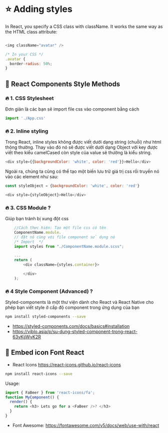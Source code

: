 # ⭐ Adding styles

In React, you specify a CSS class with className. It works the same way as the HTML class attribute:

```js

<img className="avatar" />

/* In your CSS */
.avatar {
  border-radius: 50%;
}

```

## 🌻 React Components Style Methods

### 🔥 1. CSS Stylesheet

Đơn giản là các bạn sẽ import file css vào component bằng cách

```js
import './App.css'
```

### 🔥 2. Inline styling

Trong React, inline styles không được viết dưới dạng string (chuỗi) như html thông thường. Thay vào đó nó sẽ được viết dưới dạng Object với key được viết theo kiểu camelCased còn style của value sẽ thường là kiểu string.

```js
<div style={{backgroundColor: 'white', color: 'red'}}>Hello</div>

```
Ngoài ra, chúng ta cũng có thể tạo một biến lưu trữ giá trị css rồi truyền nó vào các element như sau:

```js
const styleObject = {backgroundColor: 'white', color: 'red'}

<div style={styleObject}>Hello</div>
```


### 🔥 3. CSS Module ?

Giúp bạn tránh bị xung đột css

```js
    //Cách thực hiện: Tạo một file css có tên
    ComponentName.module.
    // đặt nó cùng với file component sử dụng nó
    /* Import  */
    import styles from "./ComponentName.module.scss";

    ...
    return (
        <div className={styles.container}>

        </div>
    );

```


### 🔥 4 Style Component (Advanced) ?

Styled-components là một thư viện dành cho React và React Native cho phép bạn viết style ở cấp độ component trong ứng dụng của bạn

```bash
npm install styled-components --save
```

- <https://styled-components.com/docs/basics#installation>
- <https://viblo.asia/p/su-dung-styled-component-trong-react-63vKjjWyK2R>


## 🌻 Embed icon Font React

- React Icons <https://react-icons.github.io/react-icons>

```bash
npm install react-icons --save
```

Usage:

```js
import { FaBeer } from 'react-icons/fa';
function MyComponent() {
  render() {
    return <h3> Lets go for a <FaBeer />? </h3>
  }
}
```
- Font Awesome: <https://fontawesome.com/v5/docs/web/use-with/react>